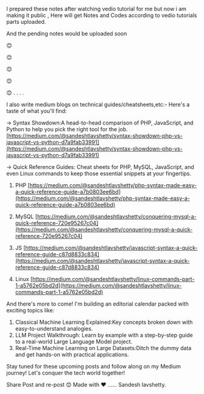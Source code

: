 I prepared these notes after watching vedio tutorial for me but now i am making it public ,
Here will get Notes and Codes according to vedio tutorials parts uploaded.

And the pending notes would be uploaded soon

😊

😊

😊

😊

😊
.
.
.
.



I also write medium blogs on technical guides/cheatsheets,etc:-
Here's a taste of what you'll find:

-> Syntax Showdown:A head-to-head comparison of PHP, JavaScript, and Python to help you pick the right tool for the job. 
[https://medium.com/@sandeshtlavshetty/syntax-showdown-php-vs-javascript-vs-python-d7a9fab33991](https://medium.com/@sandeshtlavshetty/syntax-showdown-php-vs-javascript-vs-python-d7a9fab33991)


-> Quick Reference Guides: Cheat sheets for PHP, MySQL, JavaScript, and even Linux commands to keep those essential snippets at your fingertips.

 1. PHP 
[https://medium.com/@sandeshtlavshetty/php-syntax-made-easy-a-quick-reference-guide-a7b0803ee6bd](https://medium.com/@sandeshtlavshetty/php-syntax-made-easy-a-quick-reference-guide-a7b0803ee6bd)

2. MySQL 
[https://medium.com/@sandeshtlavshetty/conquering-mysql-a-quick-reference-720e95267c04](https://medium.com/@sandeshtlavshetty/conquering-mysql-a-quick-reference-720e95267c04)

3. JS 
[https://medium.com/@sandeshtlavshetty/javascript-syntax-a-quick-reference-guide-c87d8833c834](https://medium.com/@sandeshtlavshetty/javascript-syntax-a-quick-reference-guide-c87d8833c834)

4. Linux 
[https://medium.com/@sandeshtlavshetty/linux-commands-part-1-a5762e05bd2d](https://medium.com/@sandeshtlavshetty/linux-commands-part-1-a5762e05bd2d)



And there's more to come! I'm building an editorial calendar packed with exciting topics like:

1. Classical Machine Learning Explained:Key concepts broken down with easy-to-understand analogies.
2. LLM Project Walkthrough: Learn by example with a step-by-step guide to a real-world Large Language Model project.
3. Real-Time Machine Learning on Large Datasets:Ditch the dummy data and get hands-on with practical applications.

Stay tuned for these upcoming posts and follow along on my Medium journey! Let's conquer the tech world together!

Share Post and re-post 😊
Made with ❤️
...... Sandesh lavshetty.
